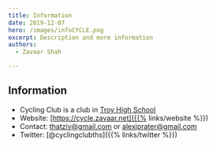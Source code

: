 ```yaml
---
title: Information
date: 2019-12-07
hero: /images/infoCYCLE.png
excerpt: Description and more information
authors:
  - Zavaar Shah

---
```


## Information
* Cycling Club is a club in [Troy High School](https://www.troycolts.org/)
* Website: [https://cycle.zavaar.net]({{% links/website %}})
* Contact: [thatziv@gmail.com](mailto://thatziv@gmail.com) or [alexjprater@gmail.com](mailto://alexjprater@gmail.com) 
* Twitter: [@cyclingclubths]({{% links/twitter %}})

